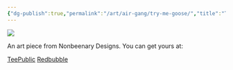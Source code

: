 ```yaml
---
{"dg-publish":true,"permalink":"/art/air-gang/try-me-goose/","title":"Try Me Goose","tags":["Art","Other Trash Gang"]}
---
```



![](https://baserow-media.ams3.digitaloceanspaces.com/user_files/LyLNtjco1wmjIJ243iHqWnouRBhAYBfa_ac90e82e9aea4ba25169a32761d9c85a393eba7ee06f3f7b25e6dbfecda6137a.png)

An art piece from Nonbeenary Designs. You can get yours at:

[TeePublic]()
[Redbubble]()
